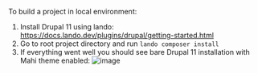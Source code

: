 To build a project in local environment:
1. Install Drupal 11 using lando: https://docs.lando.dev/plugins/drupal/getting-started.html
2. Go to root project directory and run `lando composer install`
3. If everything went well you should see bare Drupal 11 installation with Mahi theme enabled:
![image](https://github.com/user-attachments/assets/b6cbacad-d81e-43a0-95ca-fc8e21bf6254)


